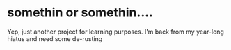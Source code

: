 # somethin or somethin....

Yep, just another project for learning purposes. I'm back from my year-long hiatus and need some de-rusting
